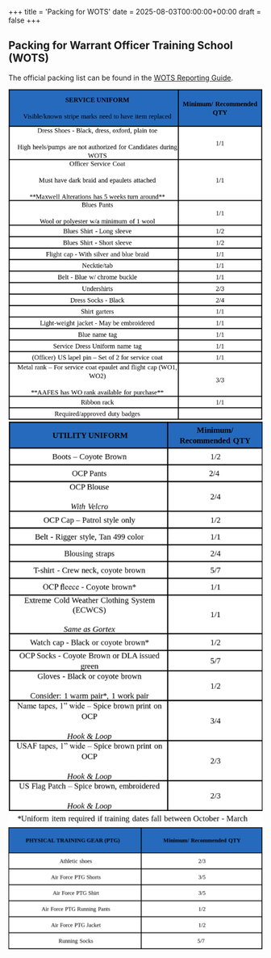+++
title = 'Packing for WOTS'
date = 2025-08-03T00:00:00+00:00
draft = false
+++
## Packing for Warrant Officer Training School (WOTS) 

The official packing list can be found in the [WOTS Reporting Guide](https://www.afaccessionscenter.af.mil/Portals/78/WOTS/Documents/WOTS%20Reporting%20Guide.pdf).

![](/images/wots-packing-service-uniform.png)
![](/images/wots-packing-utility-uniform.png)
![](/images/wots-packing-ptg.png)
